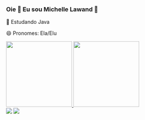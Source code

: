 ### Oie 💖 Eu sou Michelle Lawand 👋

🌱 Estudando Java

😄 Pronomes: Ela/Elu

<div>
  <a href="https://github.com/mikiLawand">
  <img height="180cm" src="http://github-readme-stats.vercel.app/api?username=mikiLawand&show_icons=true&theme=synthwave&include_allcommits=true&count_private=true"/>
  <img height="180cm" src="http://github-readme-stats.vercel.app/api/top-langs/?username=mikiLawand&layout=compact&langs_count=16&theme=synthwave"/>
</div>

<div>
<a href = "mailto:mklawand@gmail.com"><img src="https://img.shields.io/badge/-Gmail-%23333?style=for-the-badge&logo=gmail&logoColor=white" target="_blank"></a>
<a href="https://www.linkedin.com/in/michelle-lawand/" target="_blank"><img src="https://img.shields.io/badge/LinkedIn-0077B5?style=for-the-badge&logo=linkedin&logoColor=white"target="_blank"></a>
</div>
